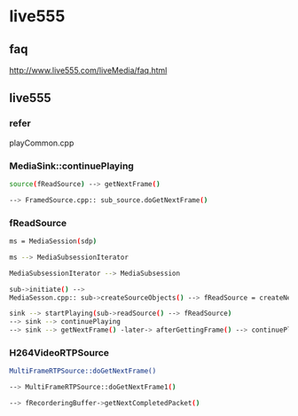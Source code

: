 # live555

## faq

http://www.live555.com/liveMedia/faq.html

## live555

### refer

playCommon.cpp

### MediaSink::continuePlaying

```bash
source(fReadSource) --> getNextFrame()

--> FramedSource.cpp:: sub_source.doGetNextFrame()

```

### fReadSource

```bash
ms = MediaSession(sdp)

ms --> MediaSubsessionIterator

MediaSubsessionIterator --> MediaSubsession

sub->initiate() --> 
MediaSesson.cpp:: sub->createSourceObjects() --> fReadSource = createNew()

sink --> startPlaying(sub->readSource() --> fReadSource)
--> sink --> continuePlaying
--> sink --> getNextFrame() -later-> afterGettingFrame() --> continuePlaying


```

### H264VideoRTPSource

```bash
MultiFrameRTPSource::doGetNextFrame()

--> MultiFrameRTPSource::doGetNextFrame1()

--> fRecorderingBuffer->getNextCompletedPacket()
```